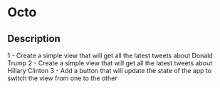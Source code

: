 # Octo

## Description

1 - Create a simple view that will get all the latest tweets about Donald Trump
2 - Create a simple view that will get all the latest tweets about Hillary Clinton
3 - Add a button that will update the state of the app to switch the view from one to the other

